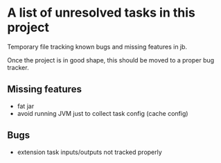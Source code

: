 # A list of unresolved tasks in this project

Temporary file tracking known bugs and missing features in jb.

Once the project is in good shape, this should be moved to a proper bug tracker.

## Missing features

- fat jar
- avoid running JVM just to collect task config (cache config)

## Bugs

- extension task inputs/outputs not tracked properly
